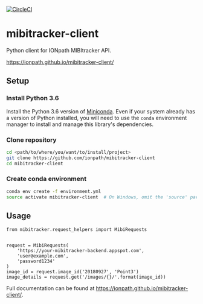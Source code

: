 [![CircleCI](https://circleci.com/gh/ionpath/mibitracker-client.svg?style=svg&circle-token=e798611a4abf9f2503a532c8ad5fd02d849d85a0)](https://circleci.com/gh/ionpath/mibitracker-client)

# mibitracker-client

Python client for IONpath MIBItracker API.

https://ionpath.github.io/mibitracker-client/

## Setup

### Install Python 3.6
Install the Python 3.6 version of [Miniconda](https://conda.io/miniconda.html).
Even if your system already has a version of Python installed, you will need
to use the `conda` environment manager to install and manage this
library's dependencies.

### Clone repository
```bash
cd <path/to/where/you/want/to/install/project>
git clone https://github.com/ionpath/mibitracker-client
cd mibitracker-client
```

### Create conda environment
```bash
conda env create -f environment.yml
source activate mibitracker-client  # On Windows, omit the 'source' part
```

## Usage
```
from mibitracker.request_helpers import MibiRequests


request = MibiRequests(
    'https://your-mibitracker-backend.appspot.com',
    'user@example.com',
    'password1234'
)
image_id = request.image_id('20180927', 'Point3')
image_details = request.get('/images/{}/'.format(image_id))
```

Full documentation can be found at
https://ionpath.github.io/mibitracker-client/.